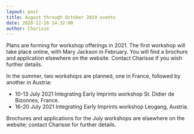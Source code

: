 ```yaml
---
layout: post
title: August through October 2019 events
date: 2020-12-20 14:32:00
author: Charisse
---
```


Plans are forming for workshop offerings in 2021.  The first workshop will take place online, with Mary Jackson in February.  You will find a brochure and application elsewhere on the website.  Contact Charisse if you wish further details.

In the summer, two workshops are planned, one in France, followed by another in Austria:

- 10-13 July 2021 Integrating Early Imprints workshop St. Didier de Bizonnes, France.
- 16-20 July 2021 Integrating Early Imprints workshop Leogang, Austria.

Brochures and applications for the July workshops are elsewhere on the website; contact Charisse for further details.